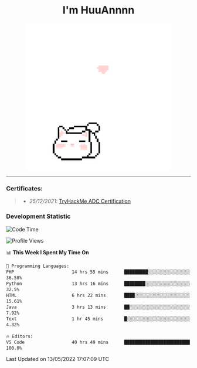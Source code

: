 <h1 align='center'>I'm HuuAnnnn</h1>
<p align="center">
 <img src="cat_intro.gif" />
</p>

___

### Certificates:
>- *25/12/2021*: [TryHackMe ADC Certification](https://tryhackme-certificates.s3-eu-west-1.amazonaws.com/THM-HKVVJOIWJA.png)


### Development Statistic

<!--START_SECTION:waka-->
![Code Time](http://img.shields.io/badge/Code%20Time-0%20secs-blue)

![Profile Views](http://img.shields.io/badge/Profile%20Views-0-blue)

📊 **This Week I Spent My Time On** 

```text
💬 Programming Languages: 
PHP                      14 hrs 55 mins      █████████░░░░░░░░░░░░░░░░   36.58% 
Python                   13 hrs 16 mins      ████████░░░░░░░░░░░░░░░░░   32.5% 
HTML                     6 hrs 22 mins       ████░░░░░░░░░░░░░░░░░░░░░   15.61% 
Java                     3 hrs 13 mins       ██░░░░░░░░░░░░░░░░░░░░░░░   7.92% 
Text                     1 hr 45 mins        █░░░░░░░░░░░░░░░░░░░░░░░░   4.32%

🔥 Editors: 
VS Code                  40 hrs 49 mins      █████████████████████████   100.0%

```


 Last Updated on 13/05/2022 17:07:09 UTC
<!--END_SECTION:waka-->
